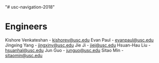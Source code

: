 "# usc-navigation-2018" 

# Engineers

Kishore Venkateshan - kishorev@usc.edu
Evan Paul - evanpaul@usc.edu
Jingxing Yang - jingxiny@usc.edu
Jie Ji - jiej@usc.edu
Hsuan-Hau Liu - hsuanhal@usc.edu
Jun Guo - junguo@usc.edu
Sitao Min - sitaomin@usc.edu

